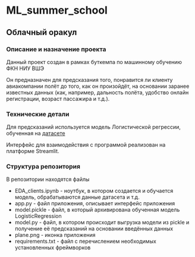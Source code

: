# ML_summer_school
## Облачный оракул
### Описание и назначение проекта
Данный проект создан в рамках буткемпа по машинному обучению ФКН НИУ ВШЭ

Он предназначен для предсказания того, понравится ли клиенту авиакомпании полёт до того, как он произойдёт, на основании заранее известных данных (как, например, дальность полёта, удобство онлайн регистрации, возраст пассажира и т.д.).
### Технические детали
Для предсказаний используется модель Логистической регрессии, обученная на [датасете](https://raw.githubusercontent.com/evgpat/edu_stepik_from_idea_to_mvp/main/datasets/clients.csv)

Интерфейс для взаимодействия с программой реализован на платформе Streamlit.
### Структура репозитория
В репозитории находятся файлы
- EDA_clients.ipynb - ноутбук, в котором создается и обучается модель, обрабатываются данные датасета и т.д.
- app.py - файл приложения, описывает интерфейс приложения
- model.pickle - файл, в который архивирована обученная модель LogisticRegression
- model.py - файл, в котором происходит выгрузка модели из pickle и получение её предсказаний на основании введённых данных
- plane.png - иконка приложения
- requirements.txt - файл с перечислением необходимых установленных фреймворков

